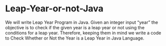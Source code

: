 # Leap-Year-or-not-Java
We will write Leap Year Program in Java. Given an integer input “year” the objective is to check if the given year is a leap year or not using the conditions for a leap year. Therefore, keeping them in mind we write a code to Check Whether or Not the Year is a Leap Year in Java Language.
